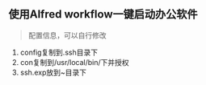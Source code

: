 ## 使用Alfred workflow一键启动办公软件
> 配置信息，可以自行修改
1. config复制到.ssh目录下
2. con复制到/usr/local/bin/下并授权
3. ssh.exp放到~目录下
